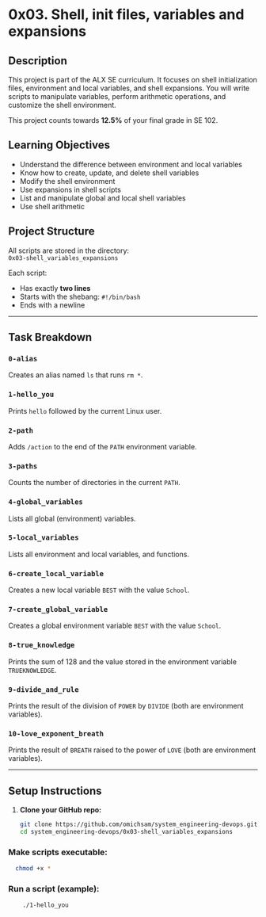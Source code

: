 # 0x03. Shell, init files, variables and expansions

## Description

This project is part of the ALX SE curriculum. It focuses on shell initialization files, environment and local variables, and shell expansions. You will write scripts to manipulate variables, perform arithmetic operations, and customize the shell environment.

This project counts towards **12.5%** of your final grade in SE 102.

## Learning Objectives

- Understand the difference between environment and local variables
- Know how to create, update, and delete shell variables
- Modify the shell environment
- Use expansions in shell scripts
- List and manipulate global and local shell variables
- Use shell arithmetic

## Project Structure

All scripts are stored in the directory:  
`0x03-shell_variables_expansions`

Each script:
- Has exactly **two lines**
- Starts with the shebang: `#!/bin/bash`
- Ends with a newline

---

## Task Breakdown

### `0-alias`
Creates an alias named `ls` that runs `rm *`.

### `1-hello_you`
Prints `hello` followed by the current Linux user.

### `2-path`
Adds `/action` to the end of the `PATH` environment variable.

### `3-paths`
Counts the number of directories in the current `PATH`.

### `4-global_variables`
Lists all global (environment) variables.

### `5-local_variables`
Lists all environment and local variables, and functions.

### `6-create_local_variable`
Creates a new local variable `BEST` with the value `School`.

### `7-create_global_variable`
Creates a global environment variable `BEST` with the value `School`.

### `8-true_knowledge`
Prints the sum of 128 and the value stored in the environment variable `TRUEKNOWLEDGE`.

### `9-divide_and_rule`
Prints the result of the division of `POWER` by `DIVIDE` (both are environment variables).

### `10-love_exponent_breath`
Prints the result of `BREATH` raised to the power of `LOVE` (both are environment variables).

---

## Setup Instructions

1. **Clone your GitHub repo:**
   ```bash
   git clone https://github.com/omichsam/system_engineering-devops.git
   cd system_engineering-devops/0x03-shell_variables_expansions


### Make scripts executable:
```bash 
  chmod +x * 
  ```

### Run a script (example):
```bash
    ./1-hello_you 
```